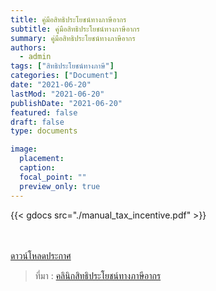 ```yaml
---
title: คู่มือสิทธิประโยชน์ทางภาษีอากร
subtitle: คู่มือสิทธิประโยชน์ทางภาษีอากร
summary: คู่มือสิทธิประโยชน์ทางภาษีอากร
authors:
  - admin
tags: ["สิทธิประโยชน์ทางภาษี"]
categories: ["Document"]
date: "2021-06-20"
lastMod: "2021-06-20"
publishDate: "2021-06-20"
featured: false
draft: false
type: documents

image:
  placement:
  caption:
  focal_point: ""
  preview_only: true
---
```




{{< gdocs src="./manual_tax_incentive.pdf" >}}

<br>

<br>
 <a href="./manual_tax_incentive.pdf" target="_blank" id="download_files">ดาวน์โหลดประกาศ
                <i class=" fas fa-file-pdf" ></i>
            </a>
<br>

> ที่มา : [คลินิกสิทธิประโยชน์ทางภาษีอากร](http://tic.customs.go.th/data_files/7d1a83b78de5279f3a7cb0db6e90bb92.pdf)
